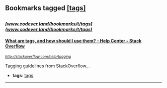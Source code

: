## Bookmarks tagged [[tags]](https://www.codever.land/search?q=[tags])

_<sup><sup>[www.codever.land/bookmarks/t/tags](www.codever.land/bookmarks/t/tags)</sup></sup>_
---
#### [What are tags, and how should I use them? - Help Center - Stack Overflow](http://stackoverflow.com/help/tagging)
_<sup>http://stackoverflow.com/help/tagging</sup>_

Tagging guidelines from StackOverflow...
* **tags**: [tags](../tagged/tags.md)
---
